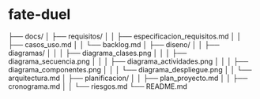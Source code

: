# fate-duel

   
   ├── docs/
   │   ├── requisitos/
   │   │   ├── especificacion_requisitos.md
   │   │   ├── casos_uso.md
   │   │   └── backlog.md
   │   ├── diseno/
   │   │   ├── diagramas/
   │   │   │   ├── diagrama_clases.png
   │   │   │   ├── diagrama_secuencia.png
   │   │   │   ├── diagrama_actividades.png
   │   │   │   ├── diagrama_componentes.png
   │   │   │   └── diagrama_despliegue.png
   │   │   └── arquitectura.md
   │   ├── planificacion/
   │   │   ├── plan_proyecto.md
   │   │   ├── cronograma.md
   │   │   └── riesgos.md
   └── README.md
